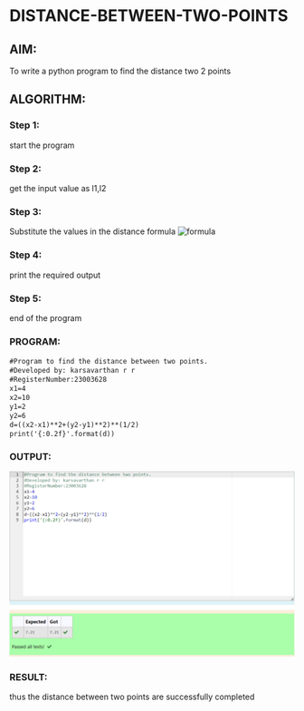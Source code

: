 # DISTANCE-BETWEEN-TWO-POINTS

## AIM:
To write a python program to find the distance two 2 points
## ALGORITHM:
### Step 1: 
start the program    
### Step 2: 
get the input value as l1,l2
### Step 3: 
Substitute the values in the distance formula  ![formula](/formula.JPG)
### Step 4: 
print the required output
### Step 5: 
end of the program
### PROGRAM:
```
#Program to find the distance between two points.
#Developed by: karsavarthan r r
#RegisterNumber:23003628
x1=4
x2=10
y1=2
y2=6
d=((x2-x1)**2+(y2-y1)**2)**(1/2)
print('{:0.2f}'.format(d))
```


### OUTPUT:
![outpu](/Screenshot%202023-11-28%20143656.png)


### RESULT:
thus the distance between two points are successfully completed